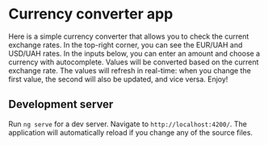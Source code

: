 # Currency converter app

Here is a simple currency converter that allows you to check the current exchange rates. In the top-right corner, you can see the EUR/UAH and USD/UAH rates. In the inputs below, you can enter an amount and choose a currency with autocomplete. Values will be converted based on the current exchange rate. The values will refresh in real-time: when you change the first value, the second will also be updated, and vice versa. Enjoy!
## Development server

Run `ng serve` for a dev server. Navigate to `http://localhost:4200/`. The application will automatically reload if you change any of the source files.

